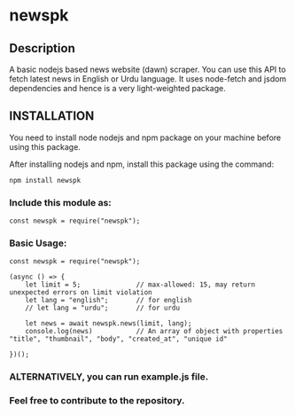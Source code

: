 # newspk
## Description
A basic nodejs based news website (dawn) scraper. You can use this API to fetch latest news in English or Urdu language. It uses node-fetch and jsdom dependencies and hence is a very light-weighted package.

## INSTALLATION
You need to install node nodejs and npm package on your machine before using this package.

After installing nodejs and npm, install this package using the command:
```
npm install newspk
```

### Include this module as:
```
const newspk = require("newspk");
```

### Basic Usage:

```
const newspk = require("newspk");

(async () => {
    let limit = 5;              // max-allowed: 15, may return unexpected errors on limit violation
    let lang = "english";       // for english
    // let lang = "urdu";       // for urdu

    let news = await newspk.news(limit, lang);
    console.log(news)           // An array of object with properties "title", "thumbnail", "body", "created_at", "unique id"

})();

```

### ALTERNATIVELY, you can run example.js file.

### Feel free to contribute to the repository.
